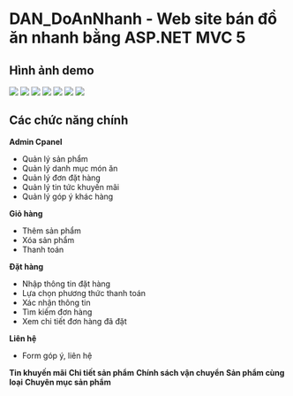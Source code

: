 # DAN_DoAnNhanh - Web site bán đồ ăn nhanh bằng ASP.NET MVC 5
## Hình ảnh demo
![](https://i.imgur.com/r5FnU0t.png)
![](https://i.imgur.com/1sNkVz3.png)
![](https://i.imgur.com/p0UHfcR.png)
![](https://i.imgur.com/dO3vyns.png)
![](https://i.imgur.com/DYfsHDa.png)
![](https://i.imgur.com/8ERzOw3.png)
![](https://i.imgur.com/qrQWCWh.png)
## Các chức năng chính
__Admin Cpanel__
- Quản lý sản phẩm
- Quản lý danh mục món ăn
- Quản lý đơn đặt hàng
- Quản lý tin tức khuyến mãi
- Quản lý góp ý khác hàng

__Giỏ hàng__
- Thêm sản phẩm
- Xóa sản phẩm
- Thanh toán

__Đặt hàng__
- Nhập thông tin đặt hàng
- Lựa chọn phương thức thanh toán
- Xác nhận thông tin
- Tìm kiếm đơn hàng
- Xem chi tiết đơn hàng đã đặt

__Liên hệ__
- Form góp ý, liên hệ

__Tin khuyến mãi__
__Chi tiết sản phẩm__
__Chính sách vận chuyển__
__Sản phẩm cùng loại__
__Chuyên mục sản phẩm__

